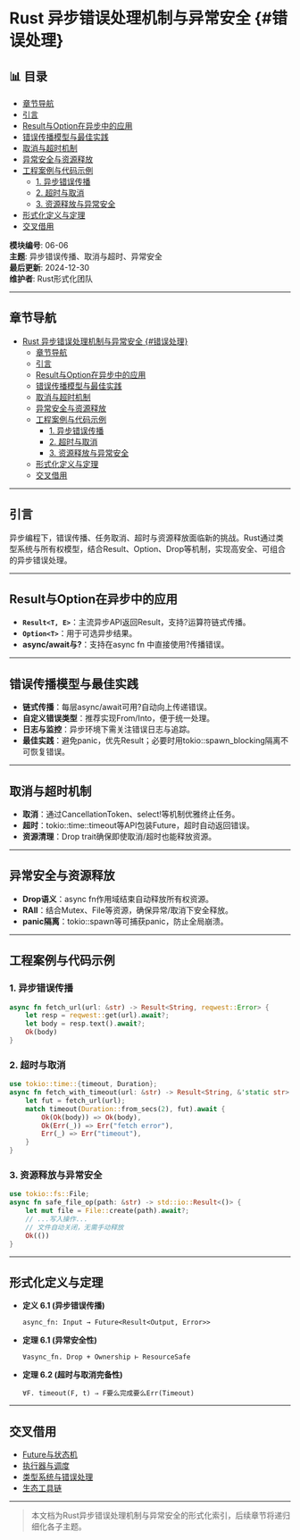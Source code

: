 ﻿# Rust 异步错误处理机制与异常安全 {#错误处理}


## 📊 目录

- [章节导航](#章节导航)
- [引言](#引言)
- [Result与Option在异步中的应用](#result与option在异步中的应用)
- [错误传播模型与最佳实践](#错误传播模型与最佳实践)
- [取消与超时机制](#取消与超时机制)
- [异常安全与资源释放](#异常安全与资源释放)
- [工程案例与代码示例](#工程案例与代码示例)
  - [1. 异步错误传播](#1-异步错误传播)
  - [2. 超时与取消](#2-超时与取消)
  - [3. 资源释放与异常安全](#3-资源释放与异常安全)
- [形式化定义与定理](#形式化定义与定理)
- [交叉借用](#交叉借用)


**模块编号**: 06-06  
**主题**: 异步错误传播、取消与超时、异常安全  
**最后更新**: 2024-12-30  
**维护者**: Rust形式化团队

---

## 章节导航

- [Rust 异步错误处理机制与异常安全 {#错误处理}](#rust-异步错误处理机制与异常安全-错误处理)
  - [章节导航](#章节导航)
  - [引言](#引言)
  - [Result与Option在异步中的应用](#result与option在异步中的应用)
  - [错误传播模型与最佳实践](#错误传播模型与最佳实践)
  - [取消与超时机制](#取消与超时机制)
  - [异常安全与资源释放](#异常安全与资源释放)
  - [工程案例与代码示例](#工程案例与代码示例)
    - [1. 异步错误传播](#1-异步错误传播)
    - [2. 超时与取消](#2-超时与取消)
    - [3. 资源释放与异常安全](#3-资源释放与异常安全)
  - [形式化定义与定理](#形式化定义与定理)
  - [交叉借用](#交叉借用)

---

## 引言

异步编程下，错误传播、任务取消、超时与资源释放面临新的挑战。Rust通过类型系统与所有权模型，结合Result、Option、Drop等机制，实现高安全、可组合的异步错误处理。

---

## Result与Option在异步中的应用

- **`Result<T, E>`**：主流异步API返回Result，支持?运算符链式传播。
- **`Option<T>`**：用于可选异步结果。
- **async/await与?**：支持在async fn 中直接使用?传播错误。

---

## 错误传播模型与最佳实践

- **链式传播**：每层async/await可用?自动向上传递错误。
- **自定义错误类型**：推荐实现From/Into，便于统一处理。
- **日志与监控**：异步环境下需关注错误日志与追踪。
- **最佳实践**：避免panic，优先Result；必要时用tokio::spawn_blocking隔离不可恢复错误。

---

## 取消与超时机制

- **取消**：通过CancellationToken、select!等机制优雅终止任务。
- **超时**：tokio::time::timeout等API包装Future，超时自动返回错误。
- **资源清理**：Drop trait确保即使取消/超时也能释放资源。

---

## 异常安全与资源释放

- **Drop语义**：async fn作用域结束自动释放所有权资源。
- **RAII**：结合Mutex、File等资源，确保异常/取消下安全释放。
- **panic隔离**：tokio::spawn等可捕获panic，防止全局崩溃。

---

## 工程案例与代码示例

### 1. 异步错误传播

```rust
async fn fetch_url(url: &str) -> Result<String, reqwest::Error> {
    let resp = reqwest::get(url).await?;
    let body = resp.text().await?;
    Ok(body)
}
```

### 2. 超时与取消

```rust
use tokio::time::{timeout, Duration};
async fn fetch_with_timeout(url: &str) -> Result<String, &'static str> {
    let fut = fetch_url(url);
    match timeout(Duration::from_secs(2), fut).await {
        Ok(Ok(body)) => Ok(body),
        Ok(Err(_)) => Err("fetch error"),
        Err(_) => Err("timeout"),
    }
}
```

### 3. 资源释放与异常安全

```rust
use tokio::fs::File;
async fn safe_file_op(path: &str) -> std::io::Result<()> {
    let mut file = File::create(path).await?;
    // ...写入操作...
    // 文件自动关闭，无需手动释放
    Ok(())
}
```

---

## 形式化定义与定理

- **定义 6.1 (异步错误传播)**

  ```text
  async_fn: Input → Future<Result<Output, Error>>
  ```

- **定理 6.1 (异常安全性)**

  ```text
  ∀async_fn. Drop + Ownership ⊢ ResourceSafe
  ```

- **定理 6.2 (超时与取消完备性)**

  ```text
  ∀F. timeout(F, t) ⇒ F要么完成要么Err(Timeout)
  ```

---

## 交叉借用

- [Future与状态机](./01_formal_async_system.md)
- [执行器与调度](./05_runtime_system.md)
- [类型系统与错误处理](../02_type_system/)
- [生态工具链](../26_toolchain_ecosystem/)

---

> 本文档为Rust异步错误处理机制与异常安全的形式化索引，后续章节将递归细化各子主题。
